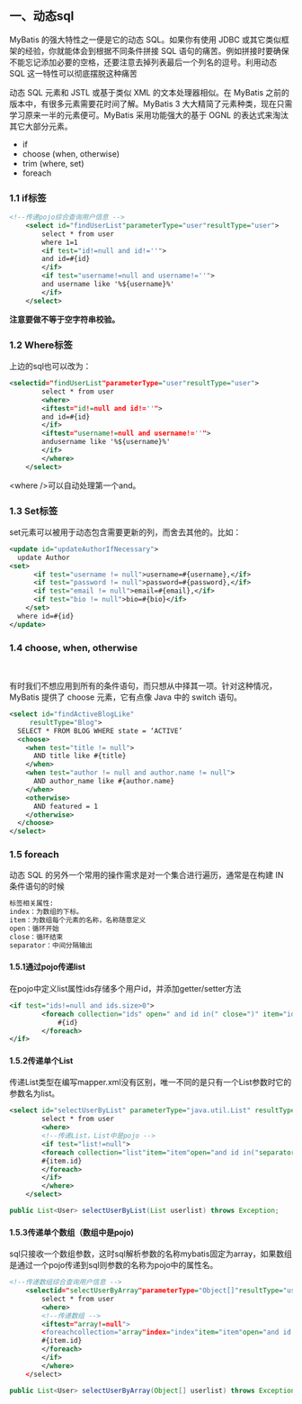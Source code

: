 ## 一、动态sql

MyBatis 的强大特性之一便是它的动态 SQL。如果你有使用 JDBC 或其它类似框架的经验，你就能体会到根据不同条件拼接 SQL 语句的痛苦。例如拼接时要确保不能忘记添加必要的空格，还要注意去掉列表最后一个列名的逗号。利用动态 SQL 这一特性可以彻底摆脱这种痛苦



动态 SQL 元素和 JSTL 或基于类似 XML 的文本处理器相似。在 MyBatis 之前的版本中，有很多元素需要花时间了解。MyBatis 3 大大精简了元素种类，现在只需学习原来一半的元素便可。MyBatis 采用功能强大的基于 OGNL 的表达式来淘汰其它大部分元素。

- if
- choose (when, otherwise)
- trim (where, set)
- foreach

### 1.1 if标签

```xml
<!--传递pojo综合查询用户信息 -->
	<select id="findUserList"parameterType="user"resultType="user">
		select * from user
		where 1=1 
		<if test="id!=null and id!=''">
		and id=#{id}
		</if>
		<if test="username!=null and username!=''">
		and username like '%${username}%'
		</if>
	</select>
```

**注意要做不等于空字符串校验。**

 

### 1.2 Where标签

上边的sql也可以改为：

```xml
<selectid="findUserList"parameterType="user"resultType="user">
		select * from user
		<where>
		<iftest="id!=null and id!=''">
		and id=#{id}
		</if>
		<iftest="username!=null and username!=''">
		andusername like '%${username}%'
		</if>
		</where>
	</select>
```

\<where />可以自动处理第一个and。

 

### 1.3 Set标签

set元素可以被用于动态包含需要更新的列，而舍去其他的。比如：

```xml
<update id="updateAuthorIfNecessary">
  update Author
<set>
      <if test="username != null">username=#{username},</if>
      <if test="password != null">password=#{password},</if>
      <if test="email != null">email=#{email},</if>
      <if test="bio != null">bio=#{bio}</if>
    </set>
  where id=#{id}
</update>
```



### 1.4 choose, when, otherwise

​       

有时我们不想应用到所有的条件语句，而只想从中择其一项。针对这种情况，MyBatis 提供了 choose 元素，它有点像 Java 中的 switch 语句。



```xml
<select id="findActiveBlogLike"
     resultType="Blog">
  SELECT * FROM BLOG WHERE state = ‘ACTIVE’
  <choose>
    <when test="title != null">
      AND title like #{title}
    </when>
    <when test="author != null and author.name != null">
      AND author_name like #{author.name}
    </when>
    <otherwise>
      AND featured = 1
    </otherwise>
  </choose>
</select> 
```



### 1.5 foreach

动态 SQL 的另外一个常用的操作需求是对一个集合进行遍历，通常是在构建 IN 条件语句的时候

```xml
标签相关属性:
index：为数组的下标。
item：为数组每个元素的名称，名称随意定义
open：循环开始
close：循环结束
separator：中间分隔输出
```



#### 1.5.1通过pojo传递list

在pojo中定义list属性ids存储多个用户id，并添加getter/setter方法

```xml
<if test="ids!=null and ids.size>0">
		<foreach collection="ids" open=" and id in(" close=")" item="id"separator=",">
			#{id}
		</foreach>
</if>
```



#### 1.5.2传递单个List

传递List类型在编写mapper.xml没有区别，唯一不同的是只有一个List参数时它的参数名为list。

```xml
<select id="selectUserByList" parameterType="java.util.List" resultType="user">
		select * from user
		<where>
		<!--传递List，List中是pojo -->
		<if test="list!=null">
		<foreach collection="list"item="item"open="and id in("separator=","close=")">
		#{item.id} 	
		</foreach>
		</if>
		</where>
	</select>

```

```java
public List<User> selectUserByList(List userlist) throws Exception;
```



#### 1.5.3传递单个数组（数组中是pojo)

sql只接收一个数组参数，这时sql解析参数的名称mybatis固定为array，如果数组是通过一个pojo传递到sql则参数的名称为pojo中的属性名。

```xml
<!--传递数组综合查询用户信息 -->
	<selectid="selectUserByArray"parameterType="Object[]"resultType="user">
		select * from user
		<where>
		<!--传递数组 -->
		<iftest="array!=null">
		<foreachcollection="array"index="index"item="item"open="and id in("separator=","close=")">
		#{item.id} 
		</foreach>
		</if>
		</where>
	</select>
```

```java
public List<User> selectUserByArray(Object[] userlist) throws Exception;
```



